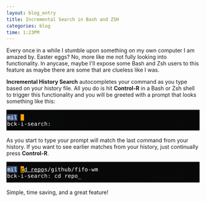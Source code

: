 ```yaml
---
layout: blog_entry 
title: Incremental Search in Bash and ZSH
categories: blog
time: 1:23PM
---
```

Every once in a while I stumble upon something on my own computer I am amazed by. Easter eggs? No, more like me not fully looking into functionality. In anycase, maybe I'll expose some Bash and Zsh users to this feature as maybe there are some that are clueless like I was.

**Incremental History Search** autocompletes your command as you type based on your history file. All you do is hit **Control-R** in a Bash or Zsh shell to trigger this functionality and you will be greeted with a prompt that looks something like this:

<img src="/images/zsh-search.png" alt="Incremental Search in Bash and Zsh"/>

As you start to type your prompt will match the last command from your history. If you want to see earlier matches from your history, just continually press **Control-R**.

<img src="/images/zsh-search-2.png" alt="Incremental Search Completion in Bash and Zsh"/>

Simple, time saving, and a great feature!
